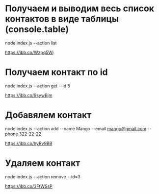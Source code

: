 # Получаем и выводим весь список контактов в виде таблицы (console.table)

node index.js --action list

https://ibb.co/Wzpq5Wj

# Получаем контакт по id

node index.js --action get --id 5

https://ibb.co/9sywBjm

# Добавялем контакт

node index.js --action add --name Mango --email mango@gmail.com --phone 322-22-22

https://ibb.co/hyRv9BB

# Удаляем контакт

node index.js --action remove --id=3

https://ibb.co/3FtWSsP
